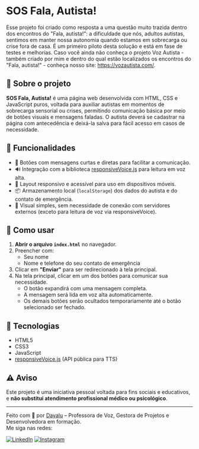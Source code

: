 # SOS Fala, Autista!

Esse projeto foi criado como resposta a uma questão muito trazida dentro dos encontros do "Fala, autista!": a dificuldade que nós, adultos autistas, sentimos em manter nossa autonomia quando estamos em sobrecarga ou crise fora de casa.
É um primeiro piloto desta solução e está em fase de testes e melhorias. Caso você ainda não conheça o projeto Voz Autista - também criado por mim e dentro do qual estão localizados os encontros do "Fala, autista!" - conheça nosso site: https://vozautista.com/.

## 🧠 Sobre o projeto

**SOS Fala, Autista!** é uma página web desenvolvida com HTML, CSS e JavaScript puros, voltada para auxiliar autistas em momentos de sobrecarga sensorial ou crises, permitindo comunicação básica por meio de botões visuais e mensagens faladas. 
O autista deverá se cadastrar na página com antecedência e deixá-la salva para fácil acesso em casos de necessidade.

## 🧩 Funcionalidades

- 💬 Botões com mensagens curtas e diretas para facilitar a comunicação.
- 🔊 Integração com a biblioteca [responsiveVoice.js](https://responsivevoice.org/) para leitura em voz alta.
- 📱 Layout responsivo e acessível para uso em dispositivos móveis.
- 📦 Armazenamento local (`localStorage`) dos dados do autista e do contato de emergência.
- 🔐 Visual simples, sem necessidade de conexão com servidores externos (exceto para leitura de voz via responsiveVoice).


## 🚀 Como usar

1. **Abrir o arquivo `index.html`** no navegador.
2. Preencher com:
   - Seu nome
   - Nome e telefone do seu contato de emergência
3. Clicar em **"Enviar"** para ser redirecionado à tela principal.
4. Na tela principal, clicar em um dos botões para comunicar sua necessidade.
   - O botão expandirá com uma mensagem completa.
   - A mensagem será lida em voz alta automaticamente.
   - Os demais botões serão ocultados temporariamente até o botão selecionado ser fechado.

## 🧩 Tecnologias

- HTML5
- CSS3
- JavaScript
- [responsiveVoice.js](https://responsivevoice.org/) (API pública para TTS)

## ⚠️ Aviso

Este projeto é uma iniciativa pessoal voltada para fins sociais e educativos, e **não substitui atendimento profissional médico ou psicológico**.

---

Feito com 💜 por [Dayalu](https://github.com/MarianaVarandas) – Professora de Voz, Gestora de Projetos e Desenvolvedora em formação.  
Me siga nas redes:

[![LinkedIn](https://img.shields.io/badge/LinkedIn-0A66C2?style=for-the-badge&logo=linkedin&logoColor=white)](https://www.linkedin.com/in/mariana-varandas-7b912b82/)
[![Instagram](https://img.shields.io/badge/Instagram-E4405F?style=for-the-badge&logo=instagram&logoColor=white)](https://www.instagram.com/_dayalu/)




